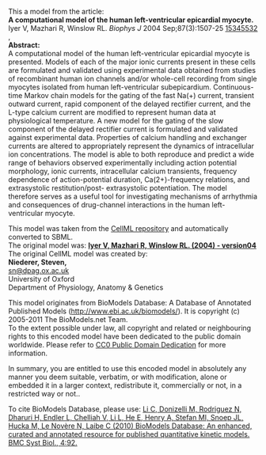 

This a model from the article:  
**A computational model of the human left-ventricular epicardial myocyte.**   
Iyer V, Mazhari R, Winslow RL. _Biophys J_ 2004 Sep;87(3):1507-25
[15345532](http://www.ncbi.nlm.nih.gov/pubmed/15345532) ,  
**Abstract:**   
A computational model of the human left-ventricular epicardial myocyte is
presented. Models of each of the major ionic currents present in these cells
are formulated and validated using experimental data obtained from studies of
recombinant human ion channels and/or whole-cell recording from single
myocytes isolated from human left-ventricular subepicardium. Continuous-time
Markov chain models for the gating of the fast Na(+) current, transient
outward current, rapid component of the delayed rectifier current, and the
L-type calcium current are modified to represent human data at physiological
temperature. A new model for the gating of the slow component of the delayed
rectifier current is formulated and validated against experimental data.
Properties of calcium handling and exchanger currents are altered to
appropriately represent the dynamics of intracellular ion concentrations. The
model is able to both reproduce and predict a wide range of behaviors observed
experimentally including action potential morphology, ionic currents,
intracellular calcium transients, frequency dependence of action-potential
duration, Ca(2+)-frequency relations, and extrasystolic restitution/post-
extrasystolic potentiation. The model therefore serves as a useful tool for
investigating mechanisms of arrhythmia and consequences of drug-channel
interactions in the human left-ventricular myocyte.

This model was taken from the [CellML
repository](http://www.cellml.org/models) and automatically converted to SBML.  
The original model was: [ **Iyer V, Mazhari R, Winslow RL. (2004) -
version04**
](http://www.cellml.org/models/iyer_mazhari_winslow_2004_version04)  
The original CellML model was created by:  
**Niederer, Steven,**   
sn@dpag.ox.ac.uk  
University of Oxford  
Department of Physiology, Anatomy & Genetics  

This model originates from BioModels Database: A Database of Annotated
Published Models (http://www.ebi.ac.uk/biomodels/). It is copyright (c)
2005-2011 The BioModels.net Team.  
To the extent possible under law, all copyright and related or neighbouring
rights to this encoded model have been dedicated to the public domain
worldwide. Please refer to [CC0 Public Domain
Dedication](http://creativecommons.org/publicdomain/zero/1.0/) for more
information.

In summary, you are entitled to use this encoded model in absolutely any
manner you deem suitable, verbatim, or with modification, alone or embedded it
in a larger context, redistribute it, commercially or not, in a restricted way
or not..  
  
To cite BioModels Database, please use: [Li C, Donizelli M, Rodriguez N,
Dharuri H, Endler L, Chelliah V, Li L, He E, Henry A, Stefan MI, Snoep JL,
Hucka M, Le Novère N, Laibe C (2010) BioModels Database: An enhanced, curated
and annotated resource for published quantitative kinetic models. BMC Syst
Biol., 4:92.](http://www.ncbi.nlm.nih.gov/pubmed/20587024)

